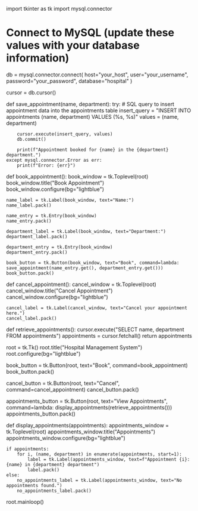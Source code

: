 import tkinter as tk
import mysql.connector

# Connect to MySQL (update these values with your database information)
db = mysql.connector.connect(
    host="your_host",
    user="your_username",
    password="your_password",
    database="hospital"
)

cursor = db.cursor()

def save_appointment(name, department):
    try:
        # SQL query to insert appointment data into the appointments table
        insert_query = "INSERT INTO appointments (name, department) VALUES (%s, %s)"
        values = (name, department)

        cursor.execute(insert_query, values)
        db.commit()

        print(f"Appointment booked for {name} in the {department} department.")
    except mysql.connector.Error as err:
        print(f"Error: {err}")

def book_appointment():
    book_window = tk.Toplevel(root)
    book_window.title("Book Appointment")
    book_window.configure(bg="lightblue")

    name_label = tk.Label(book_window, text="Name:")
    name_label.pack()

    name_entry = tk.Entry(book_window)
    name_entry.pack()

    department_label = tk.Label(book_window, text="Department:")
    department_label.pack()

    department_entry = tk.Entry(book_window)
    department_entry.pack()

    book_button = tk.Button(book_window, text="Book", command=lambda: save_appointment(name_entry.get(), department_entry.get()))
    book_button.pack()

def cancel_appointment():
    cancel_window = tk.Toplevel(root)
    cancel_window.title("Cancel Appointment")
    cancel_window.configure(bg="lightblue")

    cancel_label = tk.Label(cancel_window, text="Cancel your appointment here.")
    cancel_label.pack()

def retrieve_appointments():
    cursor.execute("SELECT name, department FROM appointments")
    appointments = cursor.fetchall()
    return appointments

root = tk.Tk()
root.title("Hospital Management System")
root.configure(bg="lightblue")

book_button = tk.Button(root, text="Book", command=book_appointment)
book_button.pack()

cancel_button = tk.Button(root, text="Cancel", command=cancel_appointment)
cancel_button.pack()

appointments_button = tk.Button(root, text="View Appointments", command=lambda: display_appointments(retrieve_appointments()))
appointments_button.pack()

def display_appointments(appointments):
    appointments_window = tk.Toplevel(root)
    appointments_window.title("Appointments")
    appointments_window.configure(bg="lightblue")

    if appointments:
        for i, (name, department) in enumerate(appointments, start=1):
            label = tk.Label(appointments_window, text=f"Appointment {i}: {name} in {department} department")
            label.pack()
    else:
        no_appointments_label = tk.Label(appointments_window, text="No appointments found.")
        no_appointments_label.pack()

root.mainloop()


<!---
minx-3/minx-3 is a ✨ special ✨ repository because its `README.md` (this file) appears on your GitHub profile.
You can click the Preview link to take a look at your changes.
--->
